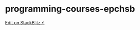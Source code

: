 # programming-courses-epchsb

[Edit on StackBlitz ⚡️](https://stackblitz.com/edit/programming-courses-epchsb)
